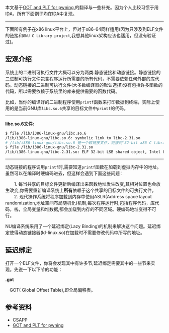 
本文基于[GOT and PLT for pwning.](https://systemoverlord.com/2017/03/19/got-and-plt-for-pwning.html)的翻译与一些补充。因为个人比较习惯于用IDA，所有下面例子均在IDA中复现。

---

下面所有例子在x86 linux平台上，但对于x86-64同样适用(因为只涉及到ELF文件的链接和`GNU C Library project`,我想其他linux架构应该也适用，但没有验证过)。

## 宏观介绍

系统上的二进制可执行文件大概可以分为两类:静态链接和动态链接。静态链接的二进制可执行文件包含程序运行所需要的所有代码，不需要依赖任何外部的库代码。动态链接的二进制可执行文件(大多数编译器的默认选择)没有包括许多函数的代码，所以需要依赖于系统里的库来提供需要的函数代码。

比如，当你的编译好的二进制程序使用`printf`函数来打印数据到终端，实际上使用的是当前GNU库`libc.so.6`共享的目标文件中`printf`的代码。

---

**libc.so.6文件:**

```bash
$ file /lib/i386-linux-gnu/libc.so.6
/lib/i386-linux-gnu/libc.so.6: symbolic link to libc-2.31.so
# /lib/i386-linux-gnu/libc.so.6 是一个软链接文件，链接到`32-bit x86 C library`,用于运行32位可执行文件。
$ file /lib/i386-linux-gnu/libc-2.31.so
/lib/i386-linux-gnu/libc-2.31.so: ELF 32-bit LSB shared object, Intel 80386, version 1 (GNU/Linux), dynamically linked, interpreter /lib/ld-linux.so.2, BuildID[sha1]=df8f1e9a9f0a04861cfd9f7e4d3ae4bf19c0859a, for GNU/Linux 3.2.0, stripped
```

---

动态链接的程序调用`printf`时,需要知道`printf`函数在加载到虚拟内存中的地址。虽然可以在编译时硬编码进去，但这样会遇到下面这些问题：

&ensp;&ensp;&ensp;&ensp;1. 每当共享的目标文件更新后编译出来函数地址发生改变,其相对位置也会放生改变,你需要重新编译系统上**所有**依赖于这个共享的目标文件的可执行文件。
&ensp;&ensp;&ensp;&ensp;2. 现代操作系统将程序加载到内存中使用ASLR(Address space layout randomization,地址空间布局随机化)机制,每次程序运行时,包括程序代码，库代码，栈，全局变量和堆数据,都会加载到内存的不同区域。硬编码地址变得不可行。


NU编译系统采用了一个延迟绑定(Lazy Binding)的机制来解决这个问题。延迟绑定使得动态链接器(ld-linux.so)在加载时不需要修改代码中所写的地址。

## 延迟绑定

打开一个ELF文件，你将会发现其中有许多节,延迟绑定需要其中的一些节来实现。先说一下以下节的功能：


**.got**

&ensp;&ensp;GOT( Global Offset Table),即全局偏移表。


## 参考资料

* CSAPP
* [GOT and PLT for pwning](https://systemoverlord.com/2017/03/19/got-and-plt-for-pwning.html)
